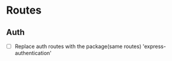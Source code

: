 # Routes

## Auth

- [ ] Replace auth routes with the package(same routes) 'express-authentication'
